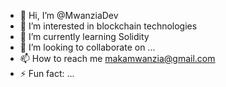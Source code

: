 - 👋 Hi, I’m @MwanziaDev
- 👀 I’m interested in blockchain technologies
- 🌱 I’m currently learning Solidity
- 🎯 I’m looking to collaborate on ...
- 📫 How to reach me makamwanzia@gmail.com
- ⚡ Fun fact: ...

<!---
MwanziaDev/MwanziaDev is a ✨ special ✨ repository because its `README.md` (this file) appears on your GitHub profile.
You can click the Preview link to take a look at your changes.
--->

